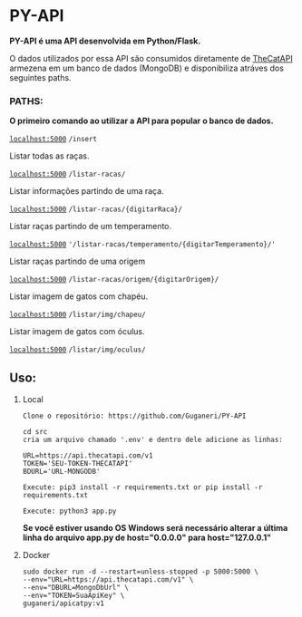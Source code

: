 # PY-API 

**PY-API é uma API desenvolvida em Python/Flask.**

O dados utilizados por essa API são consumidos diretamente de [TheCatAPI](https://thecatapi.com/) armezena em um banco de dados (MongoDB) e disponibiliza atráves dos seguintes paths.

### PATHS:

**O primeiro comando ao utilizar a API para popular o banco de dados.**  

[`localhost:5000`](http://localhost:5000) `/insert`


Listar todas as raças.

[`localhost:5000`](http://localhost:5000) `/listar-racas/` 

Listar informações partindo de uma raça.

[`localhost:5000`](http://localhost:5000) `/listar-racas/{digitarRaca}/`

Listar raças partindo de um temperamento.

[`localhost:5000`](http://localhost:5000) `'/listar-racas/temperamento/{digitarTemperamento}/'`

Listar raças partindo de uma origem

[`localhost:5000`](http://localhost:5000) `/listar-racas/origem/{digitarOrigem}/`

Listar imagem de gatos com chapéu.

[`localhost:5000`](http://localhost:5000) `/listar/img/chapeu/`

Listar imagem de gatos com óculus.

[`localhost:5000`](http://localhost:5000) `/listar/img/oculus/`

## Uso:

1. Local

    ``` 
    Clone o repositório: https://github.com/Guganeri/PY-API
    ```

    ``` 
    cd src
    cria um arquivo chamado '.env' e dentro dele adicione as linhas: 

    URL=https://api.thecatapi.com/v1
    TOKEN='SEU-TOKEN-THECATAPI'
    BDURL='URL-MONGODB'
    ```

    ```
    Execute: pip3 install -r requirements.txt or pip install -r requirements.txt
    ```

    ```
    Execute: python3 app.py
    ```

    **Se você estiver usando OS Windows será necessário alterar a última linha do arquivo app.py de host="0.0.0.0" para host="127.0.0.1"**


2. Docker

    ```
    sudo docker run -d --restart=unless-stopped -p 5000:5000 \
    --env="URL=https://api.thecatapi.com/v1" \
    --env="DBURL=MongoDbUrl" \
    --env="TOKEN=SuaApiKey" \
    guganeri/apicatpy:v1
    ```
